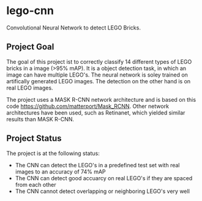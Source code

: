 # lego-cnn
Convolutional Neural Network to detect LEGO Bricks.

## Project Goal

The goal of this project ist to correctly classify 14 different types of LEGO bricks in a image (>95% mAP). It is a object detection task, in which an image can have multiple LEGO's. The neural network is soley trained on artifically generated LEGO images. The detection on the other hand is on real LEGO images. 

The project uses a MASK R-CNN network architecture and is based on this code https://github.com/matterport/Mask_RCNN. Other network architectures have been used, such as Retinanet, which yielded similar results than MASK R-CNN.

## Project Status

The project is at the following status:
 
- The CNN can detect the LEGO's in a predefined test set with real images to an accuracy of 74% mAP
- The CNN can detect good accuarcy on real LEGO's if they are spaced from each other
- The CNN cannot detect overlapping or neighboring LEGO's very well
